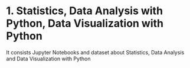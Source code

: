 # 1. Statistics, Data Analysis with Python, Data Visualization with Python

It consists Jupyter Notebooks and dataset about Statistics, Data Analysis and Data Visualization with Python

